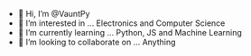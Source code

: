 - 👋 Hi, I’m @VauntPy
- 👀 I’m interested in ... Electronics and Computer Science
- 🌱 I’m currently learning ... Python, JS and Machine Learning
- 💞️ I’m looking to collaborate on ... Anything

<!---
VauntPy/VauntPy is a ✨ special ✨ repository because its `README.md` (this file) appears on your GitHub profile.
You can click the Preview link to take a look at your changes.
--->
